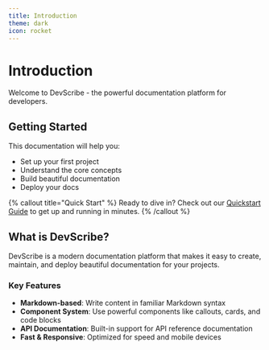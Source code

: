 ```yaml
---
title: Introduction
theme: dark
icon: rocket
---
```


# Introduction

Welcome to DevScribe - the powerful documentation platform for developers.

## Getting Started

This documentation will help you:

- Set up your first project
- Understand the core concepts
- Build beautiful documentation
- Deploy your docs

{% callout title="Quick Start" %}
Ready to dive in? Check out our [Quickstart Guide](/quickstart) to get up and running in minutes.
{% /callout %}

## What is DevScribe?

DevScribe is a modern documentation platform that makes it easy to create, maintain, and deploy beautiful documentation for your projects.

### Key Features

- **Markdown-based**: Write content in familiar Markdown syntax
- **Component System**: Use powerful components like callouts, cards, and code blocks
- **API Documentation**: Built-in support for API reference documentation
- **Fast & Responsive**: Optimized for speed and mobile devices 